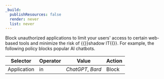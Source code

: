 ```yaml
---
_build:
  publishResources: false
  render: never
  list: never
---
```


Block unauthorized applications to limit your users' access to certain web-based tools and minimize the risk of {{<glossary-tooltip term_id="shadow IT" link="https://www.cloudflare.com/learning/access-management/what-is-shadow-it/">}}shadow IT{{</glossary-tooltip>}}. For example, the following policy blocks popular AI chatbots.

| Selector    | Operator | Value             | Action |
| ----------- | -------- | ----------------- | ------ |
| Application | in       | _ChatGPT_, _Bard_ | Block  |
